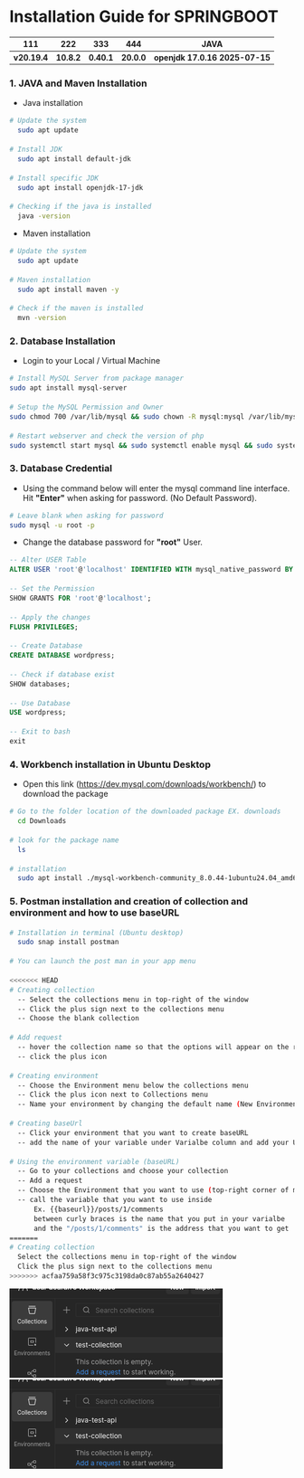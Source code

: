 # Installation Guide for SPRINGBOOT

| 111          | 222        | 333        | 444        | JAVA                           |
| ------------ | ---------- | ---------- | ---------- | ------------------------------ |
| **v20.19.4** | **10.8.2** | **0.40.1** | **20.0.0** | **openjdk 17.0.16 2025-07-15** |

### 1. JAVA and Maven Installation

- Java installation

```bash
# Update the system
  sudo apt update

# Install JDK
  sudo apt install default-jdk

# Install specific JDK
  sudo apt install openjdk-17-jdk

# Checking if the java is installed
  java -version
```

- Maven installation

```bash
# Update the system
  sudo apt update

# Maven installation
  sudo apt install maven -y

# Check if the maven is installed
  mvn -version
```

### 2. Database Installation

- Login to your Local / Virtual Machine

```bash
# Install MySQL Server from package manager
sudo apt install mysql-server

# Setup the MySQL Permission and Owner
sudo chmod 700 /var/lib/mysql && sudo chown -R mysql:mysql /var/lib/mysql

# Restart webserver and check the version of php
sudo systemctl start mysql && sudo systemctl enable mysql && sudo systemctl status mysql
```

### 3. Database Credential

- Using the command below will enter the mysql command line interface. Hit **"Enter"** when asking for password. (No Default Password).

```bash
# Leave blank when asking for password
sudo mysql -u root -p
```

- Change the database password for **"root"** User.

```sql
-- Alter USER Table
ALTER USER 'root'@'localhost' IDENTIFIED WITH mysql_native_password BY 'P@ssw0rd01';

-- Set the Permission
SHOW GRANTS FOR 'root'@'localhost';

-- Apply the changes
FLUSH PRIVILEGES;

-- Create Database
CREATE DATABASE wordpress;

-- Check if database exist
SHOW databases;

-- Use Database
USE wordpress;

-- Exit to bash
exit
```

### 4. Workbench installation in Ubuntu Desktop

- Open this link (https://dev.mysql.com/downloads/workbench/) to download the package

```bash
# Go to the folder location of the downloaded package EX. downloads
  cd Downloads

# look for the package name
  ls

# installation
  sudo apt install ./mysql-workbench-community_8.0.44-1ubuntu24.04_amd64.deb
```

### 5. Postman installation and creation of collection and environment and how to use baseURL

```bash
# Installation in terminal (Ubuntu desktop)
  sudo snap install postman

# You can launch the post man in your app menu

<<<<<<< HEAD
# Creating collection 
  -- Select the collections menu in top-right of the window
  -- Click the plus sign next to the collections menu
  -- Choose the blank collection

# Add request
  -- hover the collection name so that the options will appear on the right of collection name
  -- click the plus icon

# Creating environment
  -- Choose the Environment menu below the collections menu
  -- Click the plus icon next to Collections menu
  -- Name your environment by changing the default name (New Environment) located top-right of the main window

# Creating baseUrl
  -- Click your environment that you want to create baseURL
  -- add the name of your variable under Varialbe column and add your URL under the value column

# Using the environment variable (baseURL)
  -- Go to your collections and choose your collection
  -- Add a request
  -- Choose the Environment that you want to use (top-right corner of main window )
  -- call the variable that you want to use inside
      Ex. {{baseurl}}/posts/1/comments
      between curly braces is the name that you put in your varialbe
      and the "/posts/1/comments" is the address that you want to get 
=======
# Creating collection
  Select the collections menu in top-right of the window
  Click the plus sign next to the collections menu
>>>>>>> acfaa759a58f3c975c3198da0c87ab55a2640427

```

![Postman Screenshot](https://github.com/keybean013/app-springboot/blob/main/image.png?raw=true)
![Postman Screenshot](./image.png)
